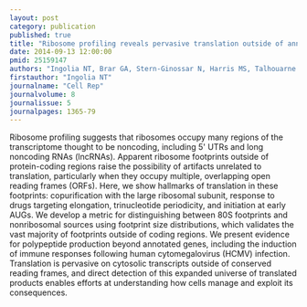 ```yaml
---
layout: post
category: publication
published: true
title: "Ribosome profiling reveals pervasive translation outside of annotated protein-coding genes."
date: 2014-09-13 12:00:00
pmid: 25159147
authors: "Ingolia NT, Brar GA, Stern-Ginossar N, Harris MS, Talhouarne GJ, Jackson SE, Wills MR, Weissman JS"
firstauthor: "Ingolia NT"
journalname: "Cell Rep"
journalvolume: 8
journalissue: 5
journalpages: 1365-79
---
```


Ribosome profiling suggests that ribosomes occupy many regions of the transcriptome thought to be noncoding, including 5' UTRs and long noncoding RNAs (lncRNAs). Apparent ribosome footprints outside of protein-coding regions raise the possibility of artifacts unrelated to translation, particularly when they occupy multiple, overlapping open reading frames (ORFs). Here, we show hallmarks of translation in these footprints: copurification with the large ribosomal subunit, response to drugs targeting elongation, trinucleotide periodicity, and initiation at early AUGs. We develop a metric for distinguishing between 80S footprints and nonribosomal sources using footprint size distributions, which validates the vast majority of footprints outside of coding regions. We present evidence for polypeptide production beyond annotated genes, including the induction of immune responses following human cytomegalovirus (HCMV) infection. Translation is pervasive on cytosolic transcripts outside of conserved reading frames, and direct detection of this expanded universe of translated products enables efforts at understanding how cells manage and exploit its consequences.

